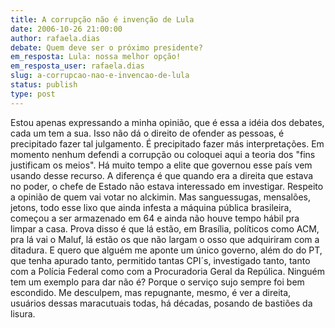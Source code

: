 ```yaml
---
title: A corrupção não é invenção de Lula
date: 2006-10-26 21:00:00
author: rafaela.dias
debate: Quem deve ser o próximo presidente?
em_resposta: Lula: nossa melhor opção!
em_resposta_user: rafaela.dias
slug: a-corrupcao-nao-e-invencao-de-lula
status: publish 
type: post
---
```


Estou apenas expressando a minha opinião, que é essa a idéia dos debates, cada um tem a sua. Isso não dá o direito de ofender as pessoas, é precipitado fazer tal julgamento. É precipitado fazer más interpretações. Em momento nenhum defendi a corrupção ou coloquei aqui a teoria dos "fins justificam os meios". 
Há muito tempo a elite que governou esse país vem usando desse recurso. A diferença é que quando era a direita que estava no poder, o chefe de Estado não estava interessado em investigar. Respeito a opinião de quem vai votar no alckimin. Mas sanguessugas, mensalões, jetons, todo esse lixo que ainda infesta a máquina pública brasileira, começou a ser armazenado em 64 e ainda não houve tempo hábil pra limpar a casa. Prova disso é que lá estão, em Brasília, políticos como ACM, pra lá vai o Maluf, lá estão os que não largam o osso que adquiriram com a ditadura. E quero que alguém me aponte um único governo, além do do PT, que tenha apurado tanto, permitido tantas CPI´s, investigado tanto, tanto com a Polícia Federal como com a Procuradoria Geral da Repúlica. Ninguém tem um exemplo para dar não é? Porque o serviço sujo sempre foi bem escondido.
Me desculpem, mas repugnante, mesmo, é ver a direita, usuários dessas maracutuais todas, há décadas, posando de bastiões da lisura.
